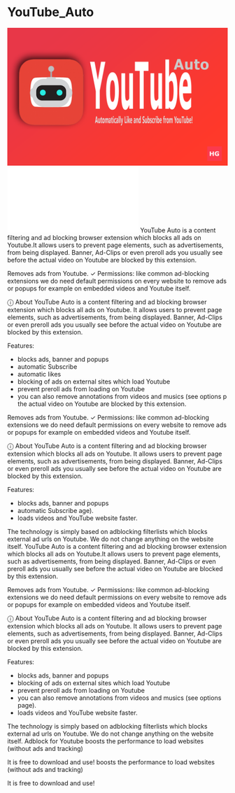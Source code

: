 # YouTube_Auto
![](banner/sceenshot/En.png)
![](description.txt)
YouTube Auto is a content filtering and ad blocking browser extension which blocks all ads on Youtube.It allows users to prevent page elements, such as advertisements, from being displayed. Banner, Ad-Clips or even preroll ads you usually see before the actual video on Youtube are blocked by this extension.

Removes ads from Youtube.
✓ Permissions: like common ad-blocking extensions we do need default permissions on every website to remove ads or popups for example on embedded videos and Youtube itself.

ⓘ About
YouTube Auto is a content filtering and ad blocking browser extension which blocks all ads on Youtube.
It allows users to prevent page elements, such as advertisements, from being displayed. 
Banner, Ad-Clips or even preroll ads you usually see before the actual video on Youtube are blocked by this extension.

Features:
 + blocks ads, banner and popups
 + automatic Subscribe
 + automatic likes
 + blocking of ads on external sites which load Youtube
 + prevent preroll ads from loading on Youtube
 + you can also remove annotations from videos and musics (see options p the actual video on Youtube are blocked by this extension.

Removes ads from Youtube.
✓ Permissions: like common ad-blocking extensions we do need default permissions on every website to remove ads or popups for example on embedded videos and Youtube itself.

ⓘ About
YouTube Auto is a content filtering and ad blocking browser extension which blocks all ads on Youtube.
It allows users to prevent page elements, such as advertisements, from being displayed. 
Banner, Ad-Clips or even preroll ads you usually see before the actual video on Youtube are blocked by this extension.

Features:
 + blocks ads, banner and popups
 + automatic Subscribe
age).
 + loads videos and YouTube website faster.

The technology is simply based on adblocking filterlists which blocks external ad urls on Youtube. We do not change anything on the website itself.
YouTube Auto is a content filtering and ad blocking browser extension which blocks all ads on Youtube.It allows users to prevent page elements, such as advertisements, from being displayed. Banner, Ad-Clips or even preroll ads you usually see before the actual video on Youtube are blocked by this extension.

Removes ads from Youtube.
✓ Permissions: like common ad-blocking extensions we do need default permissions on every website to remove ads or popups for example on embedded videos and Youtube itself.

ⓘ About
YouTube Auto is a content filtering and ad blocking browser extension which blocks all ads on Youtube.
It allows users to prevent page elements, such as advertisements, from being displayed. 
Banner, Ad-Clips or even preroll ads you usually see before the actual video on Youtube are blocked by this extension.

Features:
 + blocks ads, banner and popups
 + blocking of ads on external sites which load Youtube
 + prevent preroll ads from loading on Youtube
 + you can also remove annotations from videos and musics (see options page).
 + loads videos and YouTube website faster.

The technology is simply based on adblocking filterlists which blocks external ad urls on Youtube. We do not change anything on the website itself.
Adblock for Youtube boosts the performance to load websites (without ads and tracking)

It is free to download and use!
 boosts the performance to load websites (without ads and tracking)

It is free to download and use!
